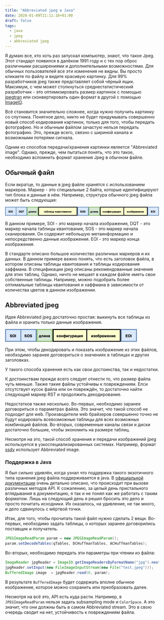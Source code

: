 ```yaml
---
title: "Abbreviated jpeg в Java"
date: 2020-01-09T21:11:18+01:00
draft: false
tags:
  - java
  - jpeg
  - abbreviated jpeg
---
```

Я думаю все, кто хоть раз запускал компьютер, знают, что такое Jpeg. Этот стандарт появился в далёком 1991 году и с тех пор оброс различными расширениями и дополнительными возможностями. Для обычных пользователей все эти изменения не видны. Вы просто кликаете по файлу и видите красивую картинку. Для 99% разработчиков jpeg также представляет собой чёрный ящик. Максимум, с чем может столкнуться среднестатистический разработчик - это оптимизировать размер картинок с помощью [jpegtran](https://linux.die.net/man/1/jpegtran) или сконвертировать один формат в другой с помощью [ImageIO](https://docs.oracle.com/javase/tutorial/2d/images/loadimage.html).

Всё становится значительно сложнее, когда нужно получить картинку со спутника. Понятное дело, никто не будет придумывать совершенно новый способ кодирования картинок, только для того, чтобы передать фотографию. Но и обычным файлом зачастую нельзя передать фотографию. Это, прежде всего, связно с шириной канала и возможными потерями сигнала.

Одним из способов передачи/хранения картинки является "Abbreviated image". Однако, прежде, чем пытаться понять, что это такое, необходимо вспомнить формат хранения Jpeg в обычном файле.

## Обычный файл

Если вкратце, то данные в jpeg файле хранятся с использованием маркеров. Маркер - это специальные 2 байта, которые идентифицируют тип блока и данные в нём. Например, структура обычного jpeg файла может быть следующая:

![](/img/abbreviated-jpeg-java/sampleJpegStructure.jpg)

В данном примере, SOI - это маркер начала изображения, DQT - это маркер начала таблицы квантования, SOS - это маркер начала сканирования. Он содержит небольшую метаинформацию и непосредственно данные изображения. EOI - это маркер конца изображения. 

В стандарте описано большое количество различных маркеров и их данных. В данном примере важно понять, что есть заголовок файла, в котором описаны таблицы квантования и таблицы кодирования хаффмана. В спецификации jpeg описаны рекомендованные значения для этих таблиц. Однако, ничто не мешает в каждом файле иметь свои собственные таблицы. Например, можно подобрать более оптимальные таблицы квантования и хаффмана в зависимости от количества цветов в данном изображении.

## Abbreviated jpeg

Идея Abbreviated jpeg достаточно простая: выкинуть все таблицы из файла и хранить только данные изображения. 

![](/img/abbreviated-jpeg-java/abbreviatedJpeg.jpeg)

При этом, чтобы декодировать и показать изображение из этих файлов, необходимо заранее договориться о значениях в таблицах и других заголовках.

У такого способа хранения есть как свои достоинства, так и недостатки.

К достоинствам прежде всего следует отнести то, что размер файла чуть меньше. Также такие файлы устойчивы к повреждениям. Елси отсутствует кусок файла или он повреждён, то достаточно найти следующий маркер RST и продолжить декодирование.

Недостатков также несколько. Во-первых, необходимо заранее договориться о параметрах файла. Это значит, что такой способ не подходит для web. Производители web брайзеров совершенно точно не будут кодировать всевозможные таблицы для всех возможных комбинаций файлов. Во-вторых, современные каналы связи и диски достаточно большие, чтобы экономить на размере таблиц.

Несмотря на это, такой способ хранения и передачи изображений jpeg используется в узкоспециализированных системах. Например, формат [ssdv](https://ukhas.org.uk/guides:ssdv#packet_format) использует Abbreviated image.

### Поддержка в Java

Я был сильно удивлён, когда узнал что поддержка такого экзотичного типа хранения jpeg файла поддерживается в java. В [официальной документации](https://docs.oracle.com/en/java/javase/13/docs/api/java.desktop/javax/imageio/metadata/doc-files/jpeg_metadata.html) очень детально описано, что происходит при вызове различных методов API. К сожалению, за целый день пристального вглядывания в документацию, я так и не понял как же работать с таким форматом. Лишь на следующий день я решил бросить это дело и просто почитать исходники. Их оказалось, на удивление, не так много, и дело сдвинулось с мёртвой точки.

Итак, для того, чтобы прочитать такой файл нужно сделать 2 вещи. Во-первых, необходимо задать таблицы, о которых заранее договорились поставщик и получатель.

```java
JPEGImageReadParam param = new JPEGImageReadParam();
param.setDecodeTables(qTables, DCHuffmanTables, ACHuffmanTables);
```

Во-вторых, необходимо передать эти параметры при чтении из файла:

```java
ImageReader jpgReader = ImageIO.getImageReadersByFormatName("jpg").next();
jpgReader.setInput(new FileImageInputStream(new File("test.jpeg")));
BufferedImage image  = jpgReader.read(0, param);
```

В результате ```BufferedImage``` будет содержать вполне обычное изображение, которое можно сохранить или преобразовать далее.

Несмотря на всё это, API есть куда расти. Например, в ```JPEGImageReadParam``` нельзя задать subsampling mode и ```ColorSpace```. А это значит, что они должны быть в самом Abbreviated stream. Это в свою очередь сводит на нет, устойчивость к повреждениям файла.